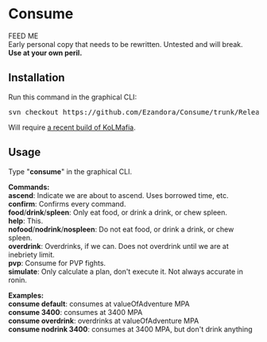 Consume
=====
FEED ME  
Early personal copy that needs to be rewritten. Untested and will break.  
**Use at your own peril.**

Installation
----------------
Run this command in the graphical CLI:
<pre>
svn checkout https://github.com/Ezandora/Consume/trunk/Release/
</pre>
Will require [a recent build of KoLMafia](http://builds.kolmafia.us/job/Kolmafia/lastSuccessfulBuild/).

Usage
----------------
Type "**consume**" in the graphical CLI.  

**Commands:**  
**ascend**: Indicate we are about to ascend. Uses borrowed time, etc.  
**confirm**: Confirms every command.  
**food**/**drink**/**spleen**: Only eat food, or drink a drink, or chew spleen.  
**help**: This.  
**nofood**/**nodrink**/**nospleen**: Do not eat food, or drink a drink, or chew spleen.  
**overdrink**: Overdrinks, if we can. Does not overdrink until we are at inebriety limit.  
**pvp**: Consume for PVP fights.  
**simulate**: Only calculate a plan, don't execute it. Not always accurate in ronin.  

**Examples:**  
**consume default**: consumes at valueOfAdventure MPA  
**consume 3400**: consumes at 3400 MPA  
**consume overdrink**: overdrinks at valueOfAdventure MPA  
**consume nodrink 3400**: consumes at 3400 MPA, but don't drink anything  